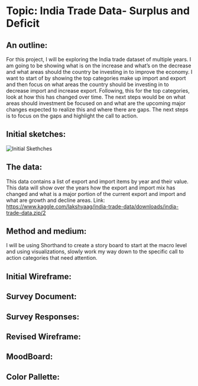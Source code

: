 # Topic: India Trade Data- Surplus and Deficit

## An outline:

For this project, I will be exploring the India trade dataset of multiple years. I am going to be showing what is on the increase and what’s on the decrease and what areas should the country be investing in to improve the economy.
I want to start of by showing the top categories make up import and export and then focus on what areas the country should be investing in to decrease import and increase export. Following, this for the top categories, look at how this has changed over time. The next steps would be on what areas should investment be focused on and what are the upcoming major changes expected to realize this and where there are gaps. The next steps is to focus on the gaps and highlight the call to action.

## Initial sketches:

![Initial Skethches](https://ashokraja123.github.io/visualizations/INittial%20design%20sketches-cropped.jpg)



## The data:

This data contains a list of export and import items by year and their value. This data will show over the years how the export and import mix has changed and what is a major portion of the current export and import and what are growth and decline areas.
Link: https://www.kaggle.com/lakshyaag/india-trade-data/downloads/india-trade-data.zip/2

## Method and medium:

I will be using Shorthand to create a story board to start at the macro level and using visualizations, slowly work my way down to the specific call to action categories that need attention.

## Initial Wireframe:





## Survey Document:





## Survey Responses:





## Revised Wireframe:






## MoodBoard:





## Color Pallette:




